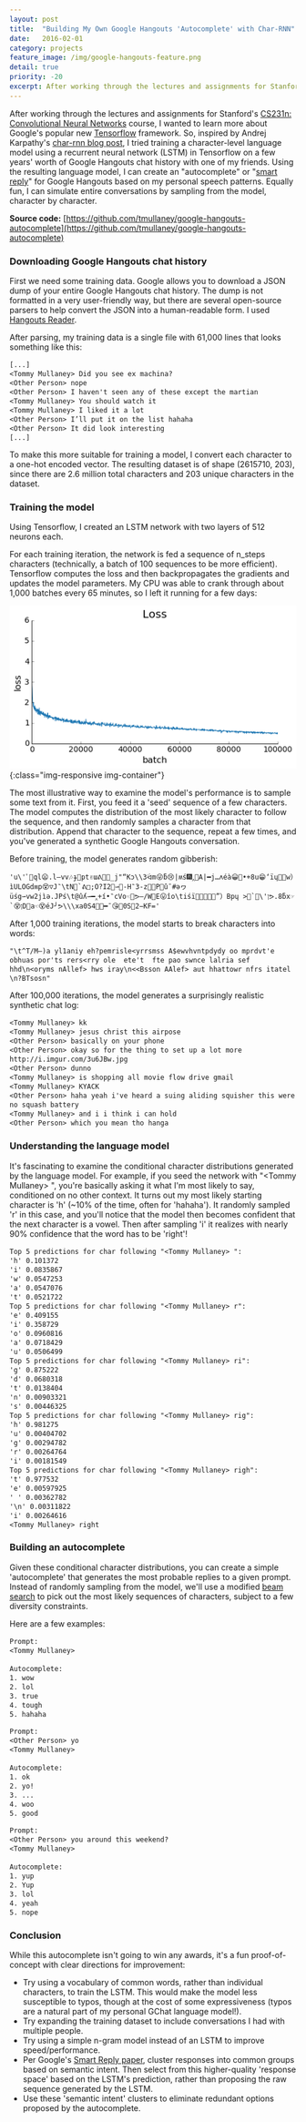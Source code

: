 ```yaml
---
layout: post
title:  "Building My Own Google Hangouts 'Autocomplete' with Char-RNN"
date:   2016-02-01
category: projects
feature_image: /img/google-hangouts-feature.png
detail: true
priority: -20
excerpt: After working through the lectures and assignments for Stanford's <a href="http://cs231n.stanford.edu/index.html">CS231n&#58; Convolutional Neural Networks</a> course, I wanted to learn more about Google's popular new <a href="https://www.tensorflow.org/">Tensorflow</a> framework. So, inspired by Andrej Karpathy's <a href="http://karpathy.github.io/2015/05/21/rnn-effectiveness/">char-rnn blog post</a>, I tried training a character-level language model using a recurrent neural network (LSTM) in Tensorflow on a few years' worth of Google Hangouts chat history with one of my friends. Using the resulting language model, I can create an "autocomplete" or "<a href="http://www.kdd.org/kdd2016/papers/files/Paper_1069.pdf">smart reply</a>" for Google Hangouts based on my personal speech patterns. Equally fun, I can simulate entire conversations by sampling from the model, character by character.  
---
```

After working through the lectures and assignments for Stanford's [CS231n: Convolutional Neural Networks](http://cs231n.stanford.edu/index.html) course, I wanted to learn more about Google's popular new [Tensorflow](https://www.tensorflow.org/) framework. So, inspired by Andrej Karpathy's [char-rnn blog post](http://karpathy.github.io/2015/05/21/rnn-effectiveness/), I tried training a character-level language model using a recurrent neural network (LSTM) in Tensorflow on a few years' worth of Google Hangouts chat history with one of my friends. Using the resulting language model, I can create an "autocomplete" or "[smart reply](http://www.kdd.org/kdd2016/papers/files/Paper_1069.pdf)" for Google Hangouts based on my personal speech patterns. Equally fun, I can simulate entire conversations by sampling from the model, character by character. 

**Source code:** [https://github.com/tmullaney/google-hangouts-autocomplete](https://github.com/tmullaney/google-hangouts-autocomplete)

### Downloading Google Hangouts chat history
First we need some training data. Google allows you to download a JSON dump of your entire Google Hangouts chat history. The dump is not formatted in a very user-friendly way, but there are several open-source parsers to help convert the JSON into a human-readable form. I used [Hangouts Reader](https://bitbucket.org/dotcs/hangouts-log-reader/). 

After parsing, my training data is a single file with 61,000 lines that looks something like this: 

```
[...]
<Tommy Mullaney> Did you see ex machina?
<Other Person> nope
<Other Person> I haven't seen any of these except the martian
<Tommy Mullaney> You should watch it
<Tommy Mullaney> I liked it a lot
<Other Person> I’ll put it on the list hahaha
<Other Person> It did look interesting
[...]
```

To make this more suitable for training a model, I convert each character to a one-hot encoded vector. The resulting dataset is of shape (2615710, 203), since there are 2.6 million total characters and 203 unique characters in the dataset. 

### Training the model
Using Tensorflow, I created an LSTM network with two layers of 512 neurons each. 

For each training iteration, the network is fed a sequence of n_steps characters (technically, a batch of 100 sequences to be more efficient). Tensorflow computes the loss and then backpropagates the gradients and updates the model parameters. My CPU was able to crank through about 1,000 batches every 65 minutes, so I left it running for a few days:

![](/img/char-rnn-loss.png){:class="img-responsive img-container"}

The most illustrative way to examine the model's performance is to sample some text from it. First, you feed it a 'seed' sequence of a few characters. The model computes the distribution of the most likely character to follow the sequence, and then randomly samples a character from that distribution. Append that character to the sequence, repeat a few times, and you've generated a synthetic Google Hangouts conversation. 

Before training, the model generates random gibberish:

```
'u\'ﾟ👴ql😦.l—vv🎶ɟ🍕pt✌ɯᕕ🎉😜_j"“Kɔ\\3ᐛm😜ƃ😢|ʍś🎆‸🍵A|━j…ʌéà😀🎂•+8u😁‘ïɥ🎉😬w）ìULOGdʍp😵▽J‶\tN🎁`ᕕ□;O?I2📣⇀🍱-H‶3-z🎁🍵P🍵û¯#ǝヮüśg⇀vw2jìǝ.JPś\t@ûʎ⇀━‸+í•‶cVo☜🍵ᕗ—/W🍱E😛îo\tiśï💩📣🎊😛🎂”）Bpɥ >🍵`🎊\'ןᕗ.8ƃx☞`😵ןD🍱a☜😵éJ╯ᕗ\\\xa0S4🍱😡━¯😘👴0S🍱2−KF=' 
```

After 1,000 training iterations, the model starts to break characters into words:

```
"\t^T/M—)a yl1aniy eh?pemrisle<yrrsmss A$ewvhvntpdydy oo mprdvt'e obhuas por'ts rers<rry ole  ete't  fte pao swnce lalria sef hhd\n<oryms nAllef> hws iray\n<<Bsson AAlef> aut hhattowr nfrs itatel \n?BTsosn"
```

After 100,000 iterations, the model generates a surprisingly realistic synthetic chat log:

```
<Tommy Mullaney> kk
<Tommy Mullaney> jesus christ this airpose
<Other Person> basically on your phone
<Other Person> okay so for the thing to set up a lot more  http://i.imgur.com/3u6JBw.jpg
<Other Person> dunno
<Tommy Mullaney> is shopping all movie flow drive gmail
<Tommy Mullaney> KYACK
<Other Person> haha yeah i've heard a suing aliding squisher this were no squash battery
<Tommy Mullaney> and i i think i can hold
<Other Person> which you mean tho hanga
```


### Understanding the language model

It's fascinating to examine the conditional character distributions generated by the language model. For example, if you seed the network with "\<Tommy Mullaney\> ", you're basically asking it what I'm most likely to say, conditioned on no other context. It turns out my most likely starting character is 'h' (~10% of the time, often for 'hahaha'). It randomly sampled 'r' in this case, and you'll notice that the model then becomes confident that the next character is a vowel. Then after sampling 'i' it realizes with nearly 90% confidence that the word has to be 'right'!

```
Top 5 predictions for char following "<Tommy Mullaney> ":
'h' 0.101372
'i' 0.0835867
'w' 0.0547253
'a' 0.0547076
't' 0.0521722
Top 5 predictions for char following "<Tommy Mullaney> r":
'e' 0.409155
'i' 0.358729
'o' 0.0960816
'a' 0.0718429
'u' 0.0506499
Top 5 predictions for char following "<Tommy Mullaney> ri":
'g' 0.875222
'd' 0.0680318
't' 0.0138404
'n' 0.00903321
's' 0.00446325
Top 5 predictions for char following "<Tommy Mullaney> rig":
'h' 0.981275
'u' 0.00404702
'g' 0.00294782
'r' 0.00264764
'i' 0.00181549
Top 5 predictions for char following "<Tommy Mullaney> righ":
't' 0.977532
'e' 0.00597925
' ' 0.00362782
'\n' 0.00311822
'i' 0.00264616
<Tommy Mullaney> right
```

### Building an autocomplete

Given these conditional character distributions, you can create a simple 'autocomplete' that generates the most probable replies to a given prompt. Instead of randomly sampling from the model, we'll use a modified [beam search](https://en.wikipedia.org/wiki/Beam_search) to pick out the most likely sequences of characters, subject to a few diversity constraints. 

Here are a few examples:

```
Prompt:
<Tommy Mullaney>

Autocomplete: 
1. wow
2. lol
3. true
4. tough
5. hahaha
```

```
Prompt:
<Other Person> yo
<Tommy Mullaney> 

Autocomplete: 
1. ok
2. yo!
3. ...
4. woo
5. good
```

```
Prompt:
<Other Person> you around this weekend?
<Tommy Mullaney> 

Autocomplete: 
1. yup
2. Yup
3. lol
4. yeah
5. nope
```


### Conclusion

While this autocomplete isn't going to win any awards, it's a fun proof-of-concept with clear directions for improvement:

* Try using a vocabulary of common words, rather than individual characters, to train the LSTM. This would make the model less susceptible to typos, though at the cost of some expressiveness (typos are a natural part of my personal GChat language model!). 
* Try expanding the training dataset to include conversations I had with multiple people.
* Try using a simple n-gram model instead of an LSTM to improve speed/performance.
* Per Google's [Smart Reply paper](http://www.kdd.org/kdd2016/papers/files/Paper_1069.pdf), cluster responses into common groups based on semantic intent. Then select from this higher-quality 'response space' based on the LSTM's prediction, rather than proposing the raw sequence generated by the LSTM.
* Use these 'semantic intent' clusters to eliminate redundant options proposed by the autocomplete.

